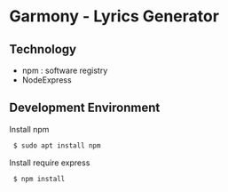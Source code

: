 # Garmony - Lyrics Generator

## Technology

- npm : software registry
- NodeExpress

## Development Environment

Install npm 

```Bash
 $ sudo apt install npm
```

Install require express

```Bash
 $ npm install
```

